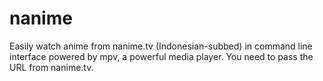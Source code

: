 # nanime
Easily watch anime from nanime.tv (Indonesian-subbed) in command line interface powered by mpv, a powerful media player. You need to pass the URL from nanime.tv.
